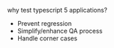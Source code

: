 why test typescript 5 applications?
- Prevent regression
- Simplify/enhance QA process
- Handle corner cases

